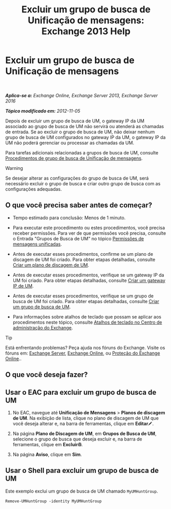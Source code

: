 ﻿---
title: 'Excluir um grupo de busca de Unificação de mensagens: Exchange 2013 Help'
TOCTitle: Excluir um grupo de busca de Unificação de mensagens
ms:assetid: 11ac102d-b58d-486c-85b6-e096428e556d
ms:mtpsurl: https://technet.microsoft.com/pt-br/library/Aa996318(v=EXCHG.150)
ms:contentKeyID: 50556145
ms.date: 05/22/2018
mtps_version: v=EXCHG.150
ms.translationtype: MT
---

# Excluir um grupo de busca de Unificação de mensagens

 

_**Aplica-se a:** Exchange Online, Exchange Server 2013, Exchange Server 2016_

_**Tópico modificado em:** 2012-11-05_

Depois de excluir um grupo de busca de UM, o gateway IP da UM associado ao grupo de busca de UM não servirá ou atenderá as chamadas de entrada. Se ao excluir o grupo de busca de UM, não deixar nenhum grupo de busca de UM configurados no gateway IP da UM, o gateway IP da UM não poderá gerenciar ou processar as chamadas da UM.

Para tarefas adicionais relacionadas a grupos de busca de UM, consulte [Procedimentos de grupo de busca de Unificação de mensagens](https://docs.microsoft.com/pt-br/exchange/voice-mail-unified-messaging/connect-voice-mail-system/um-hunt-group-procedures).


> [!WARNING]
> Se desejar alterar as configurações do grupo de busca de UM, será necessário excluir o grupo de busca e criar outro grupo de busca com as configurações adequadas.



## O que você precisa saber antes de começar?

  - Tempo estimado para conclusão: Menos de 1 minuto.

  - Para executar este procedimento ou estes procedimentos, você precisa receber permissões. Para ver de que permissões você precisa, consulte o Entrada "Grupos de Busca de UM" no tópico [Permissões de mensagens unificadas](unified-messaging-permissions-exchange-2013-help.md).

  - Antes de executar esses procedimentos, confirme se um plano de discagem de UM foi criado. Para obter etapas detalhadas, consulte [Criar um plano de discagem de UM](create-a-um-dial-plan-exchange-2013-help.md).

  - Antes de executar esses procedimentos, verifique se um gateway IP da UM foi criado. Para obter etapas detalhadas, consulte [Criar um gateway IP de UM](create-a-um-ip-gateway-exchange-2013-help.md).

  - Antes de executar esses procedimentos, verifique se um grupo de busca de UM foi criado. Para obter etapas detalhadas, consulte [Criar um grupo de busca de UM](https://docs.microsoft.com/pt-br/exchange/voice-mail-unified-messaging/connect-voice-mail-system/create-um-hunt-group).

  - Para informações sobre atalhos de teclado que possam se aplicar aos procedimentos neste tópico, consulte [Atalhos de teclado no Centro de administração do Exchange](keyboard-shortcuts-in-the-exchange-admin-center-exchange-online-protection-help.md).


> [!TIP]
> Está enfrentando problemas? Peça ajuda nos fóruns do Exchange. Visite os fóruns em: <A href="https://go.microsoft.com/fwlink/p/?linkid=60612">Exchange Server</A>, <A href="https://go.microsoft.com/fwlink/p/?linkid=267542">Exchange Online</A>, ou <A href="https://go.microsoft.com/fwlink/p/?linkid=285351">Proteção do Exchange Online</A>..



## O que você deseja fazer?

## Usar o EAC para excluir um grupo de busca de UM

1.  No EAC, navegue até **Unificação de Mensagens** \> **Planos de discagem de UM**. Na exibição de lista, clique no plano de discagem de UM que você deseja alterar e, na barra de ferramentas, clique em **Editar**![Ícone de edição](images/JJ218640.6f53ccb2-1f13-4c02-bea0-30690e6ea71d(EXCHG.150).gif "Ícone de edição").

2.  Na página **Plano de Discagem de UM**, em **Grupos de Busca de UM**, selecione o grupo de busca que deseja excluir e, na barra de ferramentas, clique em **Excluir**![Excluir ícone](images/JJ673559.14f639f6-61e8-4418-bbfb-0db14de9d2f5(EXCHG.150).gif "Excluir ícone").

3.  Na página **Aviso**, clique em **Sim**.

## Usar o Shell para excluir um grupo de busca de UM

Este exemplo exclui um grupo de busca de UM chamado `MyUMHuntGroup`.

    Remove-UMHuntGroup -identity MyUMHuntGroup

